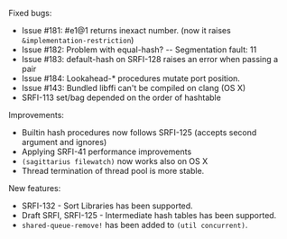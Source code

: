 Fixed bugs:

- Issue #181: #e1@1 returns inexact number. (now it raises `&implementation-restriction`)
- Issue #182: Problem with equal-hash? -- Segmentation fault: 11
- Issue #183: default-hash on SRFI-128 raises an error when passing a pair
- Issue #184: Lookahead-* procedures mutate port position.
- Issue #143: Bundled libffi can't be compiled on clang (OS X)
- SRFI-113 set/bag depended on the order of hashtable

Improvements:

- Builtin hash procedures now follows SRFI-125 (accepts second argument and ignores)
- Applying SRFI-41 performance improvements
- `(sagittarius filewatch)` now works also on OS X
- Thread termination of thread pool is more stable.

New features:

- SRFI-132 - Sort Libraries has been supported.
- Draft SRFI, SRFI-125 - Intermediate hash tables has been supported.
- `shared-queue-remove!` has been added to `(util concurrent)`.